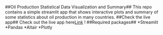 ##Oil Production Statistical Data Visualization and Summary##
This repo contains a simple streamlit app that shows interactive plots and summary of some statistics about oil production in many countries.
##Check the live app##
Check out the live app here[Link](http://a.com) !
##Required packages##
*Streamlit
*Pandas
*Altair
*Plotly
